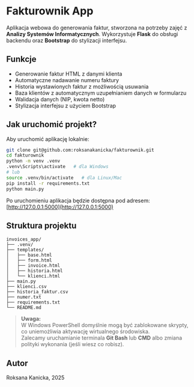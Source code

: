# Fakturownik App

Aplikacja webowa do generowania faktur, stworzona na potrzeby zajęć z **Analizy Systemów Informatycznych**. Wykorzystuje **Flask** do obsługi backendu oraz **Bootstrap** do stylizacji interfejsu.

## Funkcje

- Generowanie faktur HTML z danymi klienta  
- Automatyczne nadawanie numeru faktury  
- Historia wystawionych faktur z możliwością usuwania  
- Baza klientów z automatycznym uzupełnianiem danych w formularzu  
- Walidacja danych (NIP, kwota netto)  
- Stylizacja interfejsu z użyciem Bootstrap  

## Jak uruchomić projekt?

Aby uruchomić aplikację lokalnie:

```bash
git clone git@github.com:roksanakanicka/fakturownik.git
cd fakturownik
python -m venv .venv
.venv\Scripts\activate   # dla Windows
# lub
source .venv/bin/activate   # dla Linux/Mac
pip install -r requirements.txt
python main.py
```

Po uruchomieniu aplikacja będzie dostępna pod adresem:  
[http://127.0.0.1:5000](http://127.0.0.1:5000)

## Struktura projektu

```
invoices_app/
├── .venv/
├── templates/
│   ├── base.html
│   ├── form.html
│   ├── invoice.html
│   ├── historia.html
│   └── klienci.html
├── main.py
├── klienci.csv
├── historia_faktur.csv
├── numer.txt
├── requirements.txt
└── README.md
```

> **Uwaga:**  
> W Windows PowerShell domyślnie mogą być zablokowane skrypty, co uniemożliwia aktywację wirtualnego środowiska.  
> Zalecamy uruchamianie terminala **Git Bash** lub **CMD** albo zmiana polityki wykonania (jeśli wiesz co robisz).


## Autor

Roksana Kanicka, 2025
